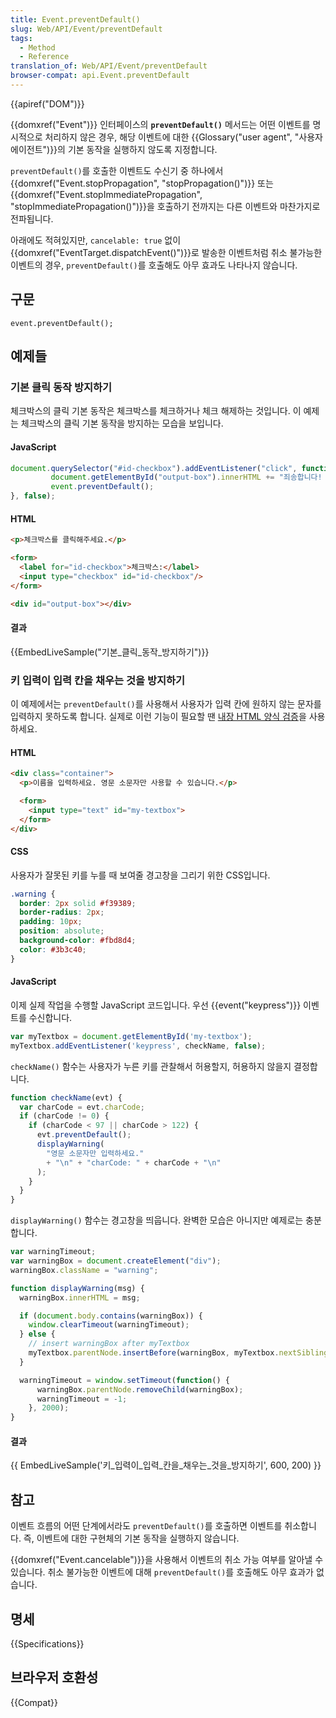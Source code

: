 ```yaml
---
title: Event.preventDefault()
slug: Web/API/Event/preventDefault
tags:
  - Method
  - Reference
translation_of: Web/API/Event/preventDefault
browser-compat: api.Event.preventDefault
---
```

{{apiref("DOM")}}

{{domxref("Event")}} 인터페이스의 **`preventDefault()`** 메서드는 어떤 이벤트를 명시적으로 처리하지 않은 경우, 해당 이벤트에 대한 {{Glossary("user agent", "사용자 에이전트")}}의 기본 동작을 실행하지 않도록 지정합니다.

`preventDefault()`를 호출한 이벤트도 수신기 중 하나에서 {{domxref("Event.stopPropagation", "stopPropagation()")}} 또는 {{domxref("Event.stopImmediatePropagation", "stopImmediatePropagation()")}}을 호출하기 전까지는 다른 이벤트와 마찬가지로 전파됩니다.

아래에도 적혀있지만, `cancelable: true` 없이 {{domxref("EventTarget.dispatchEvent()")}}로 발송한 이벤트처럼 취소 불가능한 이벤트의 경우, `preventDefault()`를 호출해도 아무 효과도 나타나지 않습니다.

## 구문

```
event.preventDefault();
```

## 예제들

### 기본 클릭 동작 방지하기

체크박스의 클릭 기본 동작은 체크박스를 체크하거나 체크 해제하는 것입니다. 이 예제는 체크박스의 클릭 기본 동작을 방지하는 모습을 보입니다.

#### JavaScript

```js
document.querySelector("#id-checkbox").addEventListener("click", function(event) {
         document.getElementById("output-box").innerHTML += "죄송합니다! <code>preventDefault()</code> 때문에 체크할 수 없어요!<br>";
         event.preventDefault();
}, false);
```

#### HTML

```html
<p>체크박스를 클릭해주세요.</p>

<form>
  <label for="id-checkbox">체크박스:</label>
  <input type="checkbox" id="id-checkbox"/>
</form>

<div id="output-box"></div>
```

#### 결과

{{EmbedLiveSample("기본_클릭_동작_방지하기")}}

### 키 입력이 입력 칸을 채우는 것을 방지하기

이 예제에서는 `preventDefault()`를 사용해서 사용자가 입력 칸에 원하지 않는 문자를 입력하지 못하도록 합니다. 실제로 이런 기능이 필요할 땐 [내장 HTML 양식 검증](/ko/docs/Learn/Forms/Form_validation)을 사용하세요.

#### HTML

```html
<div class="container">
  <p>이름을 입력하세요. 영문 소문자만 사용할 수 있습니다.</p>

  <form>
    <input type="text" id="my-textbox">
  </form>
</div>
```

#### CSS

사용자가 잘못된 키를 누를 때 보여줄 경고창을 그리기 위한 CSS입니다.

```css
.warning {
  border: 2px solid #f39389;
  border-radius: 2px;
  padding: 10px;
  position: absolute;
  background-color: #fbd8d4;
  color: #3b3c40;
}
```

#### JavaScript

이제 실제 작업을 수행할 JavaScript 코드입니다. 우선 {{event("keypress")}} 이벤트를 수신합니다.

```js
var myTextbox = document.getElementById('my-textbox');
myTextbox.addEventListener('keypress', checkName, false);
```

`checkName()` 함수는 사용자가 누른 키를 관찰해서 허용할지, 허용하지 않을지 결정합니다.

```js
function checkName(evt) {
  var charCode = evt.charCode;
  if (charCode != 0) {
    if (charCode < 97 || charCode > 122) {
      evt.preventDefault();
      displayWarning(
        "영문 소문자만 입력하세요."
        + "\n" + "charCode: " + charCode + "\n"
      );
    }
  }
}
```

`displayWarning()` 함수는 경고창을 띄웁니다. 완벽한 모습은 아니지만 예제로는 충분합니다.

```js
var warningTimeout;
var warningBox = document.createElement("div");
warningBox.className = "warning";

function displayWarning(msg) {
  warningBox.innerHTML = msg;

  if (document.body.contains(warningBox)) {
    window.clearTimeout(warningTimeout);
  } else {
    // insert warningBox after myTextbox
    myTextbox.parentNode.insertBefore(warningBox, myTextbox.nextSibling);
  }

  warningTimeout = window.setTimeout(function() {
      warningBox.parentNode.removeChild(warningBox);
      warningTimeout = -1;
    }, 2000);
}
```

#### 결과

{{ EmbedLiveSample('키_입력이_입력_칸을_채우는_것을_방지하기', 600, 200) }}

## 참고

이벤트 흐름의 어떤 단계에서라도 `preventDefault()`를 호출하면 이벤트를 취소합니다. 즉, 이벤트에 대한 구현체의 기본 동작을 실행하지 않습니다.

{{domxref("Event.cancelable")}}을 사용해서 이벤트의 취소 가능 여부를 알아낼 수 있습니다. 취소 불가능한 이벤트에 대해 `preventDefault()`를 호출해도 아무 효과가 없습니다.

## 명세

{{Specifications}}

## 브라우저 호환성

{{Compat}}
